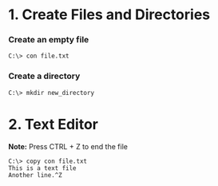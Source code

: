 # 1. Create Files and Directories

### Create an empty file

`C:\> con file.txt`

### Create a directory

`C:\> mkdir new_directory`

# 2. Text Editor

**Note:** Press CTRL + Z to end the file

```
C:\> copy con file.txt
This is a text file
Another line.^Z
```